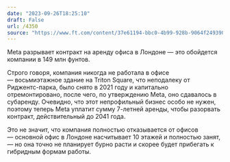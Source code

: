 ```yaml
---
date: "2023-09-26T18:25:10"
draft: False
url: /4350
source: "https://www.ft.com/content/37e61194-bbc0-4b99-928b-9064f2493907"
---
```


Meta разрывает контракт на аренду офиса в Лондоне — это обойдется компании в 149 млн фунтов. 

Строго говоря, компания никогда не работала в офисе — восьмиэтажное здание на Triton Square, что неподалеку от Риджентс-парка, было снято в 2021 году и капитально отремонтировано, после чего, по утверждению Meta, оно сдавалось в субаренду. Очевидно, что этот непрофильный бизнес особо не нужен, поэтому теперь Meta уплатит сумму 7-летней аренды, чтобы разорвать контракт, действительный до 2041 года.

Это не значит, что компания полностью отказывается от офисов — основной офис в Лондоне насчитывает 10 этажей и полностью занят, — но она точно не планирует бурно расти и скорее будет прибегать к гибридным формам работы.
